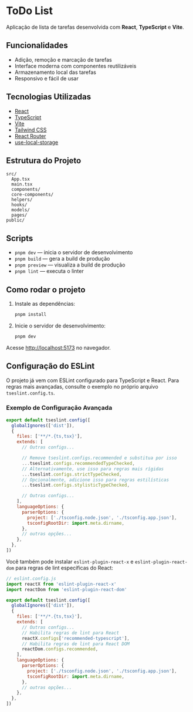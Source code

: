 # ToDo List

Aplicação de lista de tarefas desenvolvida com **React**, **TypeScript** e **Vite**.

## Funcionalidades

- Adição, remoção e marcação de tarefas
- Interface moderna com componentes reutilizáveis
- Armazenamento local das tarefas
- Responsivo e fácil de usar

## Tecnologias Utilizadas

- [React](https://react.dev/)
- [TypeScript](https://www.typescriptlang.org/)
- [Vite](https://vitejs.dev/)
- [Tailwind CSS](https://tailwindcss.com/)
- [React Router](https://reactrouter.com/)
- [use-local-storage](https://www.npmjs.com/package/use-local-storage)

## Estrutura do Projeto

```
src/
  App.tsx
  main.tsx
  components/
  core-components/
  helpers/
  hooks/
  models/
  pages/
public/
```

## Scripts

- `pnpm dev` — inicia o servidor de desenvolvimento
- `pnpm build` — gera a build de produção
- `pnpm preview` — visualiza a build de produção
- `pnpm lint` — executa o linter

## Como rodar o projeto

1. Instale as dependências:
   ```sh
   pnpm install
   ```
2. Inicie o servidor de desenvolvimento:
   ```sh
   pnpm dev
   ```

Acesse [http://localhost:5173](http://localhost:5173) no navegador.

## Configuração do ESLint

O projeto já vem com ESLint configurado para TypeScript e React. Para regras mais avançadas, consulte o exemplo no próprio arquivo `tseslint.config.ts`.

### Exemplo de Configuração Avançada

```js
export default tseslint.config([
  globalIgnores(['dist']),
  {
    files: ['**/*.{ts,tsx}'],
    extends: [
      // Outras configs...

      // Remove tseslint.configs.recommended e substitua por isso
      ...tseslint.configs.recommendedTypeChecked,
      // Alternativamente, use isso para regras mais rígidas
      ...tseslint.configs.strictTypeChecked,
      // Opcionalmente, adicione isso para regras estilísticas
      ...tseslint.configs.stylisticTypeChecked,

      // Outras configs...
    ],
    languageOptions: {
      parserOptions: {
        project: ['./tsconfig.node.json', './tsconfig.app.json'],
        tsconfigRootDir: import.meta.dirname,
      },
      // outras opções...
    },
  },
])
```

Você também pode instalar `eslint-plugin-react-x` e `eslint-plugin-react-dom` para regras de lint específicas do React:

```js
// eslint.config.js
import reactX from 'eslint-plugin-react-x'
import reactDom from 'eslint-plugin-react-dom'

export default tseslint.config([
  globalIgnores(['dist']),
  {
    files: ['**/*.{ts,tsx}'],
    extends: [
      // Outras configs...
      // Habilita regras de lint para React
      reactX.configs['recommended-typescript'],
      // Habilita regras de lint para React DOM
      reactDom.configs.recommended,
    ],
    languageOptions: {
      parserOptions: {
        project: ['./tsconfig.node.json', './tsconfig.app.json'],
        tsconfigRootDir: import.meta.dirname,
      },
      // outras opções...
    },
  },
])
```

